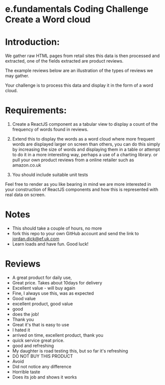# e.fundamentals Coding Challenge Create a Word cloud 

# Introduction:

We gather raw HTML pages from retail sites this data is then processed and extracted, one of the fields extracted are product reviews.

The example reviews below are an illustration of the types of reviews we may gather.  

Your challenge is to process this data and display it in the form of a word cloud.

# Requirements:

1. Create a ReactJS component as a tabular view to display a count of the frequency of words found in reviews.  

2. Extend this to display the words as a word cloud where more frequent words are displayed larger on screen than others, you can do this simply by increasing the size of words and displaying them in a table or attempt to do it in a more interesting way, perhaps a use of a charting library.  or pull your own product reviews from a online retailer such as amazon.co.uk

3. You should include suitable unit tests

Feel free to render as you like bearing in mind we are more interested in your construction of ReactJS components and how this is represented with real data on screen.

# Notes

* This should take a couple of hours, no more
* fork this repo to your own GitHub account and send the link to jordan.dick@ef.uk.com
* Learn loads and have fun. Good luck!


# Reviews

* A great product for daily use,  
* Great price. Takes about 10days for delivery
* Excellent value - will buy again
* Fine, I always use this, was as expected
* Good value
* excellent product, good value
* good
* does the job!
* Thank you
* Great it's that is easy to use  
* I hated it
* arrived on time, excellent product, thank you
* quick service great price.
* good and refreshing
* My daughter is road testing this, but so far it's refreshing  
* DO NOT BUY THIS PRODUCT  
* Avoid
* Did not notice any difference  
* Horrible taste  
* Does its job and shows it works
